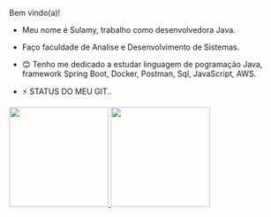 Bem vindo(a)!

-  Meu nome é Sulamy, trabalho como desenvolvedora Java.


-  Faço faculdade de  Analise e Desenvolvimento de Sistemas.


- 😊 Tenho me dedicado a estudar linguagem de pogramação Java, framework Spring Boot, Docker, Postman, Sql, JavaScript, AWS.




















- ⚡ STATUS DO MEU GIT..







<div>
<a href="https://github.com/seu-usuário-aqui">
<img height="180em" src="https://github-readme-stats.vercel.app/api/top-langs/?username=sulamylobato&layout=compact&langs_count=7&theme=dracula"/>
<img height="180em" src="https://github-readme-stats.vercel.app/api?username=sulamylobato&show_icons=true&theme=dracula&include_all_commits=true&count_private=true"/>
</div>
  

